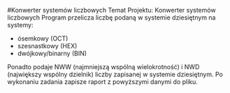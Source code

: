 #Konwerter systemów liczbowych
Temat Projektu: Konwerter systemów liczbowych
Program przelicza liczbę podaną w systemie dziesiętnym na systemy:
- ósemkowy (OCT)
- szesnastkowy (HEX)
- dwójkowy/binarny (BIN)

Ponadto podaje NWW (najmniejszą wspólną wielokrotność) i NWD (największy wspólny dzielnik) liczby zapisanej w systemie dziesiętnym.
Po wykonaniu zadania zapisze raport z powyższymi danymi do pliku.
